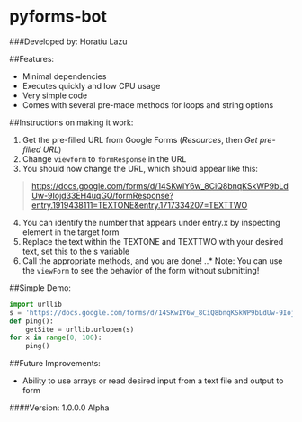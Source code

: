 # pyforms-bot
###Developed by: Horatiu Lazu

##Features:
* Minimal dependencies
* Executes quickly and low CPU usage
* Very simple code
* Comes with several pre-made methods for loops and string options

##Instructions on making it work:
1. Get the pre-filled URL from Google Forms (_Resources_, then _Get pre-filled URL_)
2. Change `viewform` to `formResponse` in the URL
3. You should now change the URL, which should appear like this:

> https://docs.google.com/forms/d/14SKwIY6w_8CiQ8bnqKSkWP9bLdUw-9Iojd33EH4uqGQ/formResponse?entry.1919438111=TEXTONE&entry.1717334207=TEXTTWO

4. You can identify the number that appears under entry.x by inspecting element in the target form
5. Replace the text within the TEXTONE and TEXTTWO with your desired text, set this to the s variable
6. Call the appropriate methods, and you are done!
..* Note: You can use the `viewForm` to see the behavior of the form without submitting!

##Simple Demo:
```python
import urllib
s = 'https://docs.google.com/forms/d/14SKwIY6w_8CiQ8bnqKSkWP9bLdUw-9Iojd33EH4uqGQ/formResponse?entry.1919438111=Hello&entry.1717334207=Hi'
def ping():
	getSite = urllib.urlopen(s)
for x in range(0, 100):
	ping()
```

##Future Improvements:
* Ability to use arrays or read desired input from a text file and output to form

####Version: 1.0.0.0 Alpha

